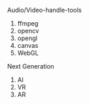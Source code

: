 Audio/Video-handle-tools



1. ffmpeg
2. opencv
3. opengl
4. canvas
5. WebGL





Next Generation

1. AI
2. VR
3. AR